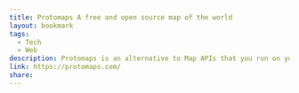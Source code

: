 ```yaml
---
title: Protomaps A free and open source map of the world
layout: bookmark
tags:
  - Tech
  - Web
description: Protomaps is an alternative to Map APIs that you run on your own cloud storage.
link: https://protomaps.com/
share:
---
```


